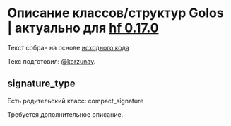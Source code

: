 # Описание классов/структур Golos | актуально для [hf 0.17.0](https://github.com/GolosChain/golos/releases/tag/v0.17.0)
Текст собран на основе [исходного кода](https://github.com/GolosChain/golos/tree/master/libraries/protocol/include/golos/protocol/types.hpp)

Текс подготовил: [@korzunav](https://golos.io/@korzunav).

## signature_type

Есть родительский класс: compact_signature

Требуется дополнительное описание.
